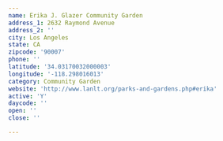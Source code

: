 ```yaml
---
name: Erika J. Glazer Community Garden
address_1: 2632 Raymond Avenue
address_2: ''
city: Los Angeles
state: CA
zipcode: '90007'
phone: ''
latitude: '34.03170032000003'
longitude: '-118.298016013'
category: Community Garden
website: 'http://www.lanlt.org/parks-and-gardens.php#erika'
active: 'Y'
daycode: ''
open: ''
close: ''

---
```

